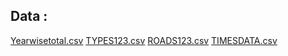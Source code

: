 
## Data :
[Yearwisetotal.csv](https://github.com/Sachinsn19/EduBridge/files/7027592/Yearwisetotal.csv)
[TYPES123.csv](https://github.com/Sachinsn19/EduBridge/files/7027593/TYPES123.csv)
[ROADS123.csv](https://github.com/Sachinsn19/EduBridge/files/7027594/ROADS123.csv)
[TIMESDATA.csv](https://github.com/Sachinsn19/EduBridge/files/7027595/TIMESDATA.csv)
